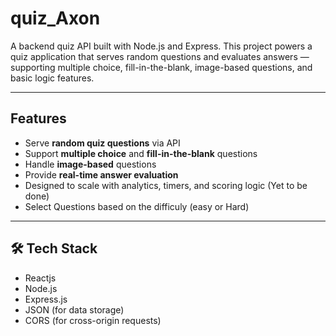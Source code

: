 # quiz_Axon

A backend quiz API built with Node.js and Express. This project powers a quiz application that serves random questions and evaluates answers — supporting multiple choice, fill-in-the-blank, image-based questions, and basic logic features.

---

## Features

- Serve **random quiz questions** via API
- Support **multiple choice** and **fill-in-the-blank** questions
- Handle **image-based** questions
- Provide **real-time answer evaluation**
- Designed to scale with analytics, timers, and scoring logic (Yet to be done)
- Select Questions based on the difficuly (easy or Hard)

---

## 🛠️ Tech Stack

- Reactjs
- Node.js
- Express.js
- JSON (for data storage)
- CORS (for cross-origin requests)
